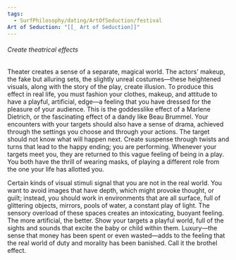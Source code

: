 ```yaml
---
tags:
  - SurfPhilosophy/dating/ArtOfSeduction/festival
Art of Seduction: "[[_ Art of Seduction]]"
---
```



###### Create theatrical effects
Theater creates a sense of a separate, magical world. The actors' makeup, the fake but alluring sets, the slightly unreal costumes—these heightened visuals, along with the story of the play, create illusion. To produce this effect in real life, you must fashion your clothes, makeup, and attitude to have a playful, artificial, edge—a feeling that you have dressed for the pleasure of your audience. This is the goddesslike effect of a Marlene Dietrich, or the fascinating effect of a dandy like Beau Brummel. Your encounters with your targets should also have a sense of drama, achieved through the settings you choose and through your actions. The target should not know what will happen next. Create suspense through twists and turns that lead to the happy ending; you are performing. Whenever your targets meet you, they are returned to this vague feeling of being in a play. You both have the thrill of wearing masks, of playing a different role from the one your life has allotted you.



Certain kinds of visual stimuli signal that you are not in the real world. You want to avoid images that have depth, which might provoke thought, or guilt; instead, you should work in environments that are all surface, full of glittering objects, mirrors, pools of water, a constant play of light. The sensory overload of these spaces creates an intoxicating, buoyant feeling. The more artificial, the better. Show your targets a playful world, full of the sights and sounds that excite the baby or child within them. Luxury—the sense that money has been spent or even wasted—adds to the feeling that the real world of duty and morality has been banished. Call it the brothel effect.